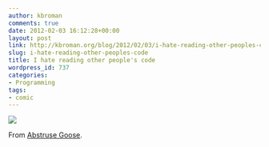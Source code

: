 ```yaml
---
author: kbroman
comments: true
date: 2012-02-03 16:12:28+00:00
layout: post
link: http://kbroman.org/blog/2012/02/03/i-hate-reading-other-peoples-code/
slug: i-hate-reading-other-peoples-code
title: I hate reading other people's code
wordpress_id: 737
categories:
- Programming
tags:
- comic
---
```


![](http://abstrusegoose.com/strips/you_down_wit_OPC-yeah_you_know_me.png)

From [Abstruse Goose](http://abstrusegoose.com/432).
